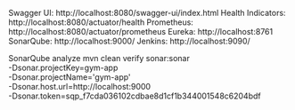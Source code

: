 Swagger UI: http://localhost:8080/swagger-ui/index.html
Health Indicators: http://localhost:8080/actuator/health
Prometheus: http://localhost:8080/actuator/prometheus
Eureka: http://localhost:8761 
SonarQube: http://localhost:9000/
Jenkins: http://localhost:9090/

SonarQube analyze
mvn clean verify sonar:sonar \
-Dsonar.projectKey=gym-app \
-Dsonar.projectName='gym-app' \
-Dsonar.host.url=http://localhost:9000 \
-Dsonar.token=sqp_f7cda036102cdbae8d1cf1b344001548c6204bdf